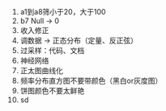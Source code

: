1. a1到a8筛小于20，大于100
2. b7 Null -> 0
3. 收入修正
5. 调数据 -> 正态分布（定量、反正弦）
4. 过采样：代码、文档
6. 神经网络
7. 正太图曲线化
8. 频率分布直方图不要带颜色（黑白or灰度图）
9. 饼图颜色不要太鲜艳
10. sd



